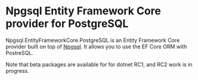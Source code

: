 Npgsql Entity Framework Core provider for PostgreSQL
=============

Npgsql.EntityFrameworkCore.PostgreSQL is an Entity Framework Core provider built on top of
[Npgsql](https://github.com/npgsql/npgsql). It allows you to use the EF Core ORM with
PostreSQL.

Note that beta packages are available for for dotnet RC1, and RC2 work is in progress.
